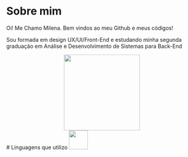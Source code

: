 # Sobre mim

Oi! Me Chamo Milena. Bem vindos ao meu Github e meus códigos!

Sou formada em design UX/UI/Front-End e estudando minha segunda graduação em Análise e Desenvolvimento de Sistemas para Back-End

<div align="center">
    <img src="https://static.wikia.nocookie.net/valorant/images/2/24/Sentinel_Slide_Spray.gif/revision/latest?cb=20240308130523" width="200" height="200" />
  </a>
</div>
    
<div align="left">
# Linguagens que utilizo <img src="https://emoji.discadia.com/emojis/124fdb58-d553-47a3-8533-df65d47e6bb8.PNG" width="50" height="50" />
</div>
